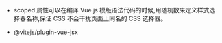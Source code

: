 - scoped 属性可以在编译 Vue.js 模版语法代码的时候,用随机数来定义样式选择器名称,保证 CSS 不会干扰页面上同名的 CSS 选择器。

* @vitejs/plugin-vue-jsx
